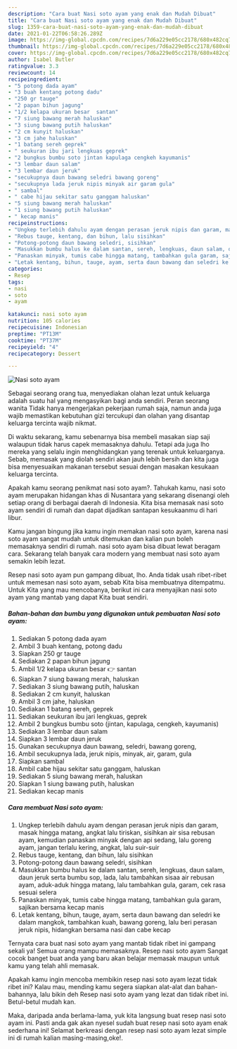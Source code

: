 ```yaml
---
description: "Cara buat Nasi soto ayam yang enak dan Mudah Dibuat"
title: "Cara buat Nasi soto ayam yang enak dan Mudah Dibuat"
slug: 1359-cara-buat-nasi-soto-ayam-yang-enak-dan-mudah-dibuat
date: 2021-01-22T06:58:26.289Z
image: https://img-global.cpcdn.com/recipes/7d6a229e05cc2178/680x482cq70/nasi-soto-ayam-foto-resep-utama.jpg
thumbnail: https://img-global.cpcdn.com/recipes/7d6a229e05cc2178/680x482cq70/nasi-soto-ayam-foto-resep-utama.jpg
cover: https://img-global.cpcdn.com/recipes/7d6a229e05cc2178/680x482cq70/nasi-soto-ayam-foto-resep-utama.jpg
author: Isabel Butler
ratingvalue: 3.3
reviewcount: 14
recipeingredient:
- "5 potong dada ayam"
- "3 buah kentang potong dadu"
- "250 gr tauge"
- "2 papan bihun jagung"
- "1/2 kelapa ukuran besar  santan"
- "7 siung bawang merah haluskan"
- "3 siung bawang putih haluskan"
- "2 cm kunyit haluskan"
- "3 cm jahe haluskan"
- "1 batang sereh geprek"
- " seukuran ibu jari lengkuas geprek"
- "2 bungkus bumbu soto jintan kapulaga cengkeh kayumanis"
- "3 lembar daun salam"
- "3 lembar daun jeruk"
- "secukupnya daun bawang seledri bawang goreng"
- "secukupnya lada jeruk nipis minyak air garam gula"
- " sambal"
- " cabe hijau sekitar satu ganggam haluskan"
- "5 siung bawang merah haluskan"
- "1 siung bawang putih haluskan"
- " kecap manis"
recipeinstructions:
- "Ungkep terlebih dahulu ayam dengan perasan jeruk nipis dan garam, masak hingga matang, angkat lalu tiriskan, sisihkan air sisa rebusan ayam, kemudian panaskan minyak dengan api sedang, lalu goreng ayam, jangan terlalu kering, angkat, lalu suir-suir"
- "Rebus tauge, kentang, dan bihun, lalu sisihkan"
- "Potong-potong daun bawang seledri, sisihkan"
- "Masukkan bumbu halus ke dalam santan, sereh, lengkuas, daun salam, daun jeruk serta bumbu sop, lada, lalu tambahkan sisaa air rebusan ayam, aduk-aduk hingga matang, lalu tambahkan gula, garam, cek rasa sesuai selera"
- "Panaskan minyak, tumis cabe hingga matang, tambahkan gula garam, sajikan bersama kecap manis"
- "Letak kentang, bihun, tauge, ayam, serta daun bawang dan seledri ke dalam mangkok, tambahkan kuah, bawang goreng, lalu beri perasan jeruk nipis, hidangkan bersama nasi dan cabe kecap"
categories:
- Resep
tags:
- nasi
- soto
- ayam

katakunci: nasi soto ayam 
nutrition: 105 calories
recipecuisine: Indonesian
preptime: "PT13M"
cooktime: "PT37M"
recipeyield: "4"
recipecategory: Dessert

---
```



![Nasi soto ayam](https://img-global.cpcdn.com/recipes/7d6a229e05cc2178/680x482cq70/nasi-soto-ayam-foto-resep-utama.jpg)

Sebagai seorang orang tua, menyediakan olahan lezat untuk keluarga adalah suatu hal yang mengasyikan bagi anda sendiri. Peran seorang  wanita Tidak hanya mengerjakan pekerjaan rumah saja, namun anda juga wajib memastikan kebutuhan gizi tercukupi dan olahan yang disantap keluarga tercinta wajib nikmat.

Di waktu  sekarang, kamu sebenarnya bisa membeli masakan siap saji walaupun tidak harus capek memasaknya dahulu. Tetapi ada juga lho mereka yang selalu ingin menghidangkan yang terenak untuk keluarganya. Sebab, memasak yang diolah sendiri akan jauh lebih bersih dan kita juga bisa menyesuaikan makanan tersebut sesuai dengan masakan kesukaan keluarga tercinta. 



Apakah kamu seorang penikmat nasi soto ayam?. Tahukah kamu, nasi soto ayam merupakan hidangan khas di Nusantara yang sekarang disenangi oleh setiap orang di berbagai daerah di Indonesia. Kita bisa memasak nasi soto ayam sendiri di rumah dan dapat dijadikan santapan kesukaanmu di hari libur.

Kamu jangan bingung jika kamu ingin memakan nasi soto ayam, karena nasi soto ayam sangat mudah untuk ditemukan dan kalian pun boleh memasaknya sendiri di rumah. nasi soto ayam bisa dibuat lewat beragam cara. Sekarang telah banyak cara modern yang membuat nasi soto ayam semakin lebih lezat.

Resep nasi soto ayam pun gampang dibuat, lho. Anda tidak usah ribet-ribet untuk memesan nasi soto ayam, sebab Kita bisa membuatnya ditempatmu. Untuk Kita yang mau mencobanya, berikut ini cara menyajikan nasi soto ayam yang mantab yang dapat Kita buat sendiri.

<!--inarticleads1-->

##### Bahan-bahan dan bumbu yang digunakan untuk pembuatan Nasi soto ayam:

1. Sediakan 5 potong dada ayam
1. Ambil 3 buah kentang, potong dadu
1. Siapkan 250 gr tauge
1. Sediakan 2 papan bihun jagung
1. Ambil 1/2 kelapa ukuran besar 👉 santan
1. Siapkan 7 siung bawang merah, haluskan
1. Sediakan 3 siung bawang putih, haluskan
1. Sediakan 2 cm kunyit, haluskan
1. Ambil 3 cm jahe, haluskan
1. Sediakan 1 batang sereh, geprek
1. Sediakan  seukuran ibu jari lengkuas, geprek
1. Ambil 2 bungkus bumbu soto (jintan, kapulaga, cengkeh, kayumanis)
1. Sediakan 3 lembar daun salam
1. Siapkan 3 lembar daun jeruk
1. Gunakan secukupnya daun bawang, seledri, bawang goreng,
1. Ambil secukupnya lada, jeruk nipis, minyak, air, garam, gula
1. Siapkan  sambal
1. Ambil  cabe hijau sekitar satu ganggam, haluskan
1. Sediakan 5 siung bawang merah, haluskan
1. Siapkan 1 siung bawang putih, haluskan
1. Sediakan  kecap manis




<!--inarticleads2-->

##### Cara membuat Nasi soto ayam:

1. Ungkep terlebih dahulu ayam dengan perasan jeruk nipis dan garam, masak hingga matang, angkat lalu tiriskan, sisihkan air sisa rebusan ayam, kemudian panaskan minyak dengan api sedang, lalu goreng ayam, jangan terlalu kering, angkat, lalu suir-suir
1. Rebus tauge, kentang, dan bihun, lalu sisihkan
1. Potong-potong daun bawang seledri, sisihkan
1. Masukkan bumbu halus ke dalam santan, sereh, lengkuas, daun salam, daun jeruk serta bumbu sop, lada, lalu tambahkan sisaa air rebusan ayam, aduk-aduk hingga matang, lalu tambahkan gula, garam, cek rasa sesuai selera
1. Panaskan minyak, tumis cabe hingga matang, tambahkan gula garam, sajikan bersama kecap manis
1. Letak kentang, bihun, tauge, ayam, serta daun bawang dan seledri ke dalam mangkok, tambahkan kuah, bawang goreng, lalu beri perasan jeruk nipis, hidangkan bersama nasi dan cabe kecap




Ternyata cara buat nasi soto ayam yang mantab tidak ribet ini gampang sekali ya! Semua orang mampu memasaknya. Resep nasi soto ayam Sangat cocok banget buat anda yang baru akan belajar memasak maupun untuk kamu yang telah ahli memasak.

Apakah kamu ingin mencoba membikin resep nasi soto ayam lezat tidak ribet ini? Kalau mau, mending kamu segera siapkan alat-alat dan bahan-bahannya, lalu bikin deh Resep nasi soto ayam yang lezat dan tidak ribet ini. Betul-betul mudah kan. 

Maka, daripada anda berlama-lama, yuk kita langsung buat resep nasi soto ayam ini. Pasti anda gak akan nyesel sudah buat resep nasi soto ayam enak sederhana ini! Selamat berkreasi dengan resep nasi soto ayam lezat simple ini di rumah kalian masing-masing,oke!.

